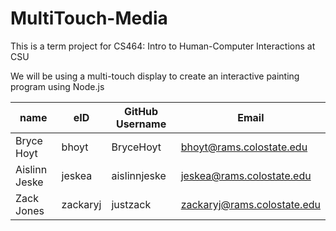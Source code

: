 # MultiTouch-Media

This is a term project for CS464: Intro to Human-Computer Interactions at CSU

We will be using a multi-touch display to create an interactive painting program using Node.js

| name | eID | GitHub Username | Email |
|------|-----|-----------------|-------|
| Bryce Hoyt | bhoyt | BryceHoyt | bhoyt@rams.colostate.edu |
| Aislinn Jeske | jeskea | aislinnjeske | jeskea@rams.colostate.edu
| Zack Jones | zackaryj | justzack | zackaryj@rams.colostate.edu

